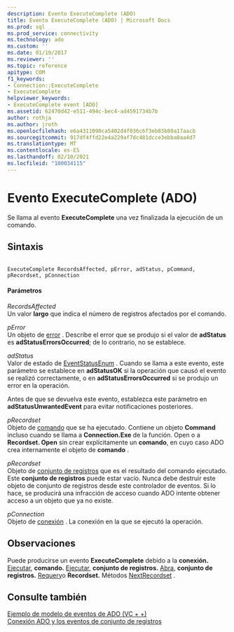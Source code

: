 ```yaml
---
description: Evento ExecuteComplete (ADO)
title: Evento ExecuteComplete (ADO) | Microsoft Docs
ms.prod: sql
ms.prod_service: connectivity
ms.technology: ado
ms.custom: ''
ms.date: 01/19/2017
ms.reviewer: ''
ms.topic: reference
apitype: COM
f1_keywords:
- Connection::ExecuteComplete
- ExecuteComplete
helpviewer_keywords:
- ExecuteComplete event [ADO]
ms.assetid: 62470d42-e511-494c-bec4-ad4591734b7b
author: rothja
ms.author: jroth
ms.openlocfilehash: e6a4311090ca5402d4f036c6f3eb83b80a17aacb
ms.sourcegitcommit: 917df4ffd22e4a229af7dc481dcce3ebba0aa4d7
ms.translationtype: MT
ms.contentlocale: es-ES
ms.lasthandoff: 02/10/2021
ms.locfileid: "100034115"
---
```

# <a name="executecomplete-event-ado"></a>Evento ExecuteComplete (ADO)
Se llama al evento **ExecuteComplete** una vez finalizada la ejecución de un comando.  
  
## <a name="syntax"></a>Sintaxis  
  
```  
  
ExecuteComplete RecordsAffected, pError, adStatus, pCommand, pRecordset, pConnection  
```  
  
#### <a name="parameters"></a>Parámetros  
 *RecordsAffected*  
 Un valor **largo** que indica el número de registros afectados por el comando.  
  
 *pError*  
 Un objeto de [error](../../../ado/reference/ado-api/error-object.md) . Describe el error que se produjo si el valor de **adStatus** es **adStatusErrorsOccurred**; de lo contrario, no se establece.  
  
 *adStatus*  
 Valor de estado de [EventStatusEnum](../../../ado/reference/ado-api/eventstatusenum.md) . Cuando se llama a este evento, este parámetro se establece en **adStatusOK** si la operación que causó el evento se realizó correctamente, o en **adStatusErrorsOccurred** si se produjo un error en la operación.  
  
 Antes de que se devuelva este evento, establezca este parámetro en **adStatusUnwantedEvent** para evitar notificaciones posteriores.  
  
 *pRecordset*  
 Objeto de [comando](../../../ado/reference/ado-api/command-object-ado.md) que se ha ejecutado. Contiene un objeto **Command** incluso cuando se llama a **Connection.Exe** de la función. Open o a **Recordset. Open** sin crear explícitamente un **comando**, en cuyo caso ADO crea internamente el objeto de **comando** .  
  
 *pRecordset*  
 Objeto de [conjunto de registros](../../../ado/reference/ado-api/recordset-object-ado.md) que es el resultado del comando ejecutado. Este **conjunto de registros** puede estar vacío. Nunca debe destruir este objeto de conjunto de registros desde este controlador de eventos. Si lo hace, se producirá una infracción de acceso cuando ADO intente obtener acceso a un objeto que ya no existe.  
  
 *pConnection*  
 Objeto de [conexión](../../../ado/reference/ado-api/connection-object-ado.md) . La conexión en la que se ejecutó la operación.  
  
## <a name="remarks"></a>Observaciones  
 Puede producirse un evento **ExecuteComplete** debido a la **conexión.** [Ejecutar](../../../ado/reference/ado-api/execute-method-ado-connection.md), **comando.** [Ejecutar](../../../ado/reference/ado-api/execute-method-ado-command.md), **conjunto de registros.** [Abra](../../../ado/reference/ado-api/open-method-ado-recordset.md), **conjunto de registros.** [Requery](../../../ado/reference/ado-api/requery-method.md)o **Recordset.** Métodos [NextRecordset](../../../ado/reference/ado-api/nextrecordset-method-ado.md) .  
  
## <a name="see-also"></a>Consulte también  
 [Ejemplo de modelo de eventos de ADO (VC + +)](../../../ado/reference/ado-api/ado-events-model-example-vc.md)   
 [Conexión ADO y los eventos de conjunto de registros](../../../ado/guide/data/ado-event-handler-summary.md)
